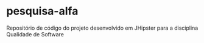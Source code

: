 # pesquisa-alfa
Repositório de código do projeto desenvolvido em JHipster para a disciplina Qualidade de Software
